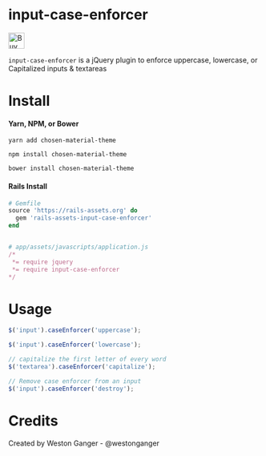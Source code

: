 # input-case-enforcer
<a href='https://ko-fi.com/A5071NK' target='_blank'><img height='32' style='border:0px;height:32px;' src='https://az743702.vo.msecnd.net/cdn/kofi1.png?v=a' border='0' alt='Buy Me a Coffee' /></a> 

`input-case-enforcer` is a jQuery plugin to enforce uppercase, lowercase, or Capitalized inputs & textareas

# Install

#### Yarn, NPM, or Bower
```
yarn add chosen-material-theme

npm install chosen-material-theme

bower install chosen-material-theme
```

#### Rails Install
```ruby
# Gemfile
source 'https://rails-assets.org' do
  gem 'rails-assets-input-case-enforcer'
end


# app/assets/javascripts/application.js
/*
 *= require jquery
 *= require input-case-enforcer
*/
```

# Usage
```javascript
$('input').caseEnforcer('uppercase');

$('input').caseEnforcer('lowercase');

// capitalize the first letter of every word
$('textarea').caseEnforcer('capitalize');

// Remove case enforcer from an input
$('input').caseEnforcer('destroy');
```

# Credits
Created by Weston Ganger - @westonganger
